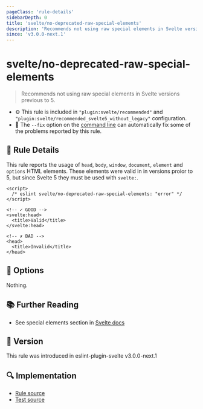 ```yaml
---
pageClass: 'rule-details'
sidebarDepth: 0
title: 'svelte/no-deprecated-raw-special-elements'
description: 'Recommends not using raw special elements in Svelte versions previous to 5.'
since: 'v3.0.0-next.1'
---
```


# svelte/no-deprecated-raw-special-elements

> Recommends not using raw special elements in Svelte versions previous to 5.

- :gear: This rule is included in `"plugin:svelte/recommended"` and `"plugin:svelte/recommended_svelte5_without_legacy"` configuration.
- :wrench: The `--fix` option on the [command line](https://eslint.org/docs/user-guide/command-line-interface#fixing-problems) can automatically fix some of the problems reported by this rule.

## :book: Rule Details

This rule reports the usage of `head`, `body`, `window`, `document`, `element` and `options` HTML elements. These elements were valid in in versions proior to 5, but since Svelte 5 they must be used with `svelte:`.

<!--eslint-skip-->

```svelte
<script>
  /* eslint svelte/no-deprecated-raw-special-elements: "error" */
</script>

<!-- ✓ GOOD -->
<svelte:head>
  <title>Valid</title>
</svelte:head>

<!-- ✗ BAD -->
<head>
  <title>Invalid</title>
</head>
```

## :wrench: Options

Nothing.

## :books: Further Reading

- See special elements section in [Svelte docs](https://svelte.dev/docs/svelte/svelte-window)

## :rocket: Version

This rule was introduced in eslint-plugin-svelte v3.0.0-next.1

## :mag: Implementation

- [Rule source](https://github.com/sveltejs/eslint-plugin-svelte/blob/main/packages/eslint-plugin-svelte/src/rules/no-deprecated-raw-special-elements.ts)
- [Test source](https://github.com/sveltejs/eslint-plugin-svelte/blob/main/packages/eslint-plugin-svelte/tests/src/rules/no-deprecated-raw-special-elements.ts)
